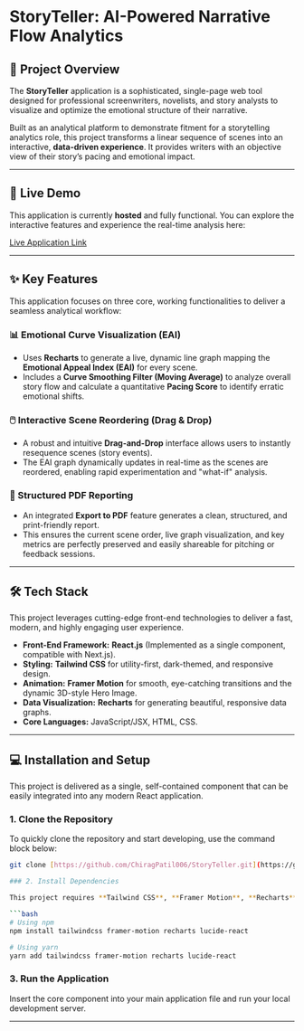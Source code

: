# StoryTeller: AI-Powered Narrative Flow Analytics

## 🚀 Project Overview

The **StoryTeller** application is a sophisticated, single-page web tool designed for professional screenwriters, novelists, and story analysts to visualize and optimize the emotional structure of their narrative.

Built as an analytical platform to demonstrate fitment for a storytelling analytics role, this project transforms a linear sequence of scenes into an interactive, **data-driven experience**. It provides writers with an objective view of their story’s pacing and emotional impact.

---

## 🔗 Live Demo

This application is currently **hosted** and fully functional. You can explore the interactive features and experience the real-time analysis here:

[Live Application Link](https://story-teller-analytics.netlify.app)

---

## ✨ Key Features

This application focuses on three core, working functionalities to deliver a seamless analytical workflow:

### 📊 Emotional Curve Visualization (EAI)

* Uses **Recharts** to generate a live, dynamic line graph mapping the **Emotional Appeal Index (EAI)** for every scene.
* Includes a **Curve Smoothing Filter (Moving Average)** to analyze overall story flow and calculate a quantitative **Pacing Score** to identify erratic emotional shifts.

### 🖱️ Interactive Scene Reordering (Drag & Drop)

* A robust and intuitive **Drag-and-Drop** interface allows users to instantly resequence scenes (story events).
* The EAI graph dynamically updates in real-time as the scenes are reordered, enabling rapid experimentation and "what-if" analysis.

### 📄 Structured PDF Reporting

* An integrated **Export to PDF** feature generates a clean, structured, and print-friendly report.
* This ensures the current scene order, live graph visualization, and key metrics are perfectly preserved and easily shareable for pitching or feedback sessions.

---

## 🛠️ Tech Stack

This project leverages cutting-edge front-end technologies to deliver a fast, modern, and highly engaging user experience.

* **Front-End Framework:** **React.js** (Implemented as a single component, compatible with Next.js).
* **Styling:** **Tailwind CSS** for utility-first, dark-themed, and responsive design.
* **Animation:** **Framer Motion** for smooth, eye-catching transitions and the dynamic 3D-style Hero Image.
* **Data Visualization:** **Recharts** for generating beautiful, responsive data graphs.
* **Core Languages:** JavaScript/JSX, HTML, CSS.

---

## 💻 Installation and Setup

This project is delivered as a single, self-contained component that can be easily integrated into any modern React application.

### 1. Clone the Repository

To quickly clone the repository and start developing, use the command block below:

```bash
git clone [https://github.com/ChiragPatil006/StoryTeller.git](https://github.com/ChiragPatil006/StoryTeller.git)

### 2. Install Dependencies

This project requires **Tailwind CSS**, **Framer Motion**, **Recharts**, and **Lucide-React**. Run one of the following commands:

```bash
# Using npm
npm install tailwindcss framer-motion recharts lucide-react
```

```bash
# Using yarn
yarn add tailwindcss framer-motion recharts lucide-react
```

### 3. Run the Application

Insert the core component into your main application file and run your local development server.

-----
